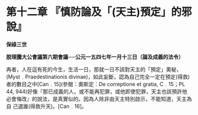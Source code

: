 # 第十二章	『慎防論及「(天主)預定」的邪說』


**保祿三世**

**脫理騰大公會議第六期會議──公元一五四七年一月十三日（論及成義的法令）**





再者，人在這有死的今生，生活一日，那就一日不該對天主的「預定」奧秘，(Myst﹒Praedestinationis 
divinae)，如此妄斷，認為自己完全一定在預定(得救)者的數目之中[Can﹒15](參閱：奧斯定：De correptione et 
gratia, C﹒15；PL 44, 
944)好像『那已成義的人，或不能再犯罪，或他即使犯罪，天主也該預許他必會悔改』的說法，是真實似的。因為人除非由天主特別啟示，不能知道，天主為自
己選誰(得救升天)。[Can﹒16]。

